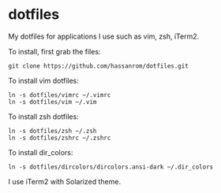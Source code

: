 dotfiles
========

My dotfiles for applications I use such as vim, zsh, iTerm2.

To install, first grab the files:

    git clone https://github.com/hassanrom/dotfiles.git

To install vim dotfiles:

    ln -s dotfiles/vimrc ~/.vimrc
    ln -s dotfiles/vim ~/.vim

To install zsh dotfiles:

    ln -s dotfiles/zsh ~/.zsh
    ln -s dotfiles/zshrc ~/.zshrc

To install dir_colors:

    ln -s dotfiles/dircolors/dircolors.ansi-dark ~/.dir_colors

I use iTerm2 with Solarized theme.
